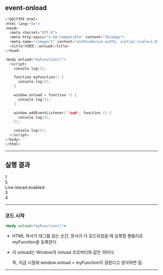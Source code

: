 ## event-onload

```c
<!DOCTYPE html>
<html lang="ko">
<head>
  <meta charset="UTF-8">
  <meta http-equiv="X-UA-Compatible" content="IE=edge">
  <meta name="viewport" content="width=device-width, initial-scale=1.0">
  <title>이벤트::onload</title>
</head>

<body onload="myFunction()">
  <script>
    console.log(1);

    function myFunction() {
      console.log(2);
    }

    window.onload = function () {
      console.log(3);
    }

    window.addEventListener('load', function () {
      console.log(4);
    });

    console.log(5);
  </script>
</body>
</html>
```

---

## 실행 결과

1  
5  
Live reload enabled.  
3  
4

---

### 코드 시작

```jsx
<body onload="myFunction()">
```

- HTML 파서가 <body> 태그를 읽는 순간, 문서가 다 로드되었을 때 실행할 핸들러로 myFunction을 등록한다.
- 이 onload는 Window의 onload 프로퍼티와 같은 의미다.
    
    즉, 지금 시점에 window.onload = myFunction이 걸렸다고 생각하면 됨.
    

---

### <script> 시작

```jsx
console.log(1);
```

- 스크립트는 파싱 중간에 즉시 실행된다.
- 그래서 콘솔에 1이 바로 찍힘.

```jsx
function myFunction() {
	console.log(2)
}
```

- 함수 선언. 아직 실행은 안 함.
- 호출되면 2를 찍는 함수를 준비

```jsx
window.onload = function() {
	console.log(3);
}
```

- <body onload=”myFunction()”>로 등록해 둔 핸들러를 덮어쓴다.
    
    즉, 이제 로드 완료시 실행될 핸들러는 myFunction이 아니라 console.log(3)을 찍는 이 함수가 됨.
    
- 결과적으로 myFunction은 더 이상 onload 때 호출되지 않는다.

```jsx
window.addEventListener('load', function() {
	console.log(4);
});
```

- addEventListener는 기존 핸들러를 건들이지 않고 추가로 리스너를 붙인다.
- 로드 시점에
    - window.onload에 들어있는 함수(= 3 찍는 함수)
    - 방금 추가한 ‘load’ 리스너(= 4 찍는 함수)
    
    둘 다 순서대로 실행될 수 있다.
    

```jsx
console.log(5)
```

- 이것도 즉시 실행. 콘솔에 5가 찍힘.

---

### 로드 완료 시점

- 먼저 window.onload 프로퍼티에 들어있는 함수가 실행 → 3 출력.
- 그 다음 addEventListener(’load’, …)로 붙인 리스너가 실행 → 4 출력.
- 아까 body onload=”myFunction()”는 window.onload = …에 의해 덮였기 때문에 실행되지 않는다.

따라서 2는 출력되지 않음.